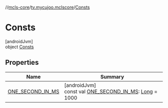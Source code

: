 //[mcls-core](../../../index.md)/[tv.mycujoo.mclscore](../index.md)/[Consts](index.md)

# Consts

[androidJvm]\
object [Consts](index.md)

## Properties

| Name | Summary |
|---|---|
| [ONE_SECOND_IN_MS](-o-n-e_-s-e-c-o-n-d_-i-n_-m-s.md) | [androidJvm]<br>const val [ONE_SECOND_IN_MS](-o-n-e_-s-e-c-o-n-d_-i-n_-m-s.md): [Long](https://kotlinlang.org/api/latest/jvm/stdlib/kotlin/-long/index.html) = 1000 |
